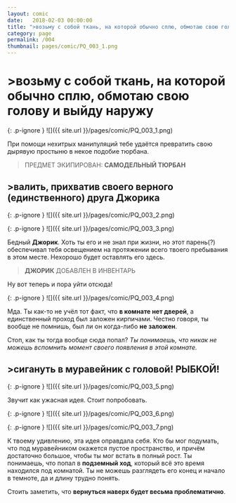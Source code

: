 ```yaml
---
layout: comic
date:   2018-02-03 00:00:00 
title: ">возьму с собой ткань, на которой обычно сплю, обмотаю свою голову и выйду наружу"
category: page
permalink: /004
thumbnail: pages/comic/PQ_003_1.png
---
```

# >возьму с собой ткань, на которой обычно сплю, обмотаю свою голову и выйду наружу

{: .p-ignore }
![]({{ site.url }}/pages/comic/PQ_003_1.png)

При помощи нехитрых манипуляций тебе удаётся превратить свою дырявую простыню в некое подобие тюрбана.

<blockquote>ПРЕДМЕТ ЭКИПИРОВАН: <strong>САМОДЕЛЬНЫЙ ТЮРБАН</strong></blockquote>

## >валить, прихватив своего верного (единственного) друга Джорика

{: .p-ignore }
![]({{ site.url }}/pages/comic/PQ_003_2.png)

{: .p-ignore }
![]({{ site.url }}/pages/comic/PQ_003_3.png)

Бедный <strong>Джорик</strong>. Хоть ты его и не знал при жизни, но этот парень(?) обеспечивал тебя освещением на протяжении всего твоего пребывания в этом месте. Нехорошо будет оставлять его здесь.

<blockquote><strong>ДЖОРИК</strong> ДОБАВЛЕН В ИНВЕНТАРЬ</blockquote>

Ну вот теперь и пора уйти отсюда!

{: .p-ignore }
![]({{ site.url }}/pages/comic/PQ_003_4.png)

Мда. Ты как-то не учёл тот факт, что <strong>в комнате нет дверей</strong>, а единственный проход был заложен кирпичами. Честно говоря, ты вообще не помнишь, был ли он когда-либо <strong>не заложен</strong>. 

Стоп, как ты тогда вообще сюда попал? <em>Ты понимаешь, что никак не можешь вспомнить момент своего появления в этой комнате.</em>

## >сигануть в муравейник с головой! РЫБКОЙ!

{: .p-ignore }
![]({{ site.url }}/pages/comic/PQ_003_5.png)

Звучит как ужасная идея. Стоит попробовать.

{: .p-ignore }
![]({{ site.url }}/pages/comic/PQ_003_6.png)

{: .p-ignore }
![]({{ site.url }}/pages/comic/PQ_003_7.png)

К твоему удивлению, эта идея оправдала себя. Кто бы мог подумать, что под муравейником окажется пустое пространство, и причём достаточно большое, чтобы ты мог встать в полный рост. Ты понимаешь, что попал в <strong>подземный ход</strong>, который всё это время находился под комнатой. Ты не можешь разглядеть его конец и начало в темноте, да и длину трудно понять.

Стоить заметить, что <strong>вернуться наверх будет весьма проблематично</strong>.
